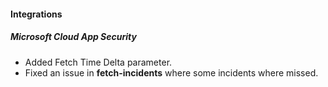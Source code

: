
#### Integrations
##### Microsoft Cloud App Security
- Added Fetch Time Delta parameter.
- Fixed an issue in **fetch-incidents** where some incidents where missed.
